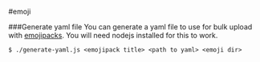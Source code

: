 #emoji


###Generate yaml file
You can generate a yaml file to use for bulk upload with [emojipacks](https://github.com/lambtron/emojipacks). You will need nodejs installed for this to work.
```
$ ./generate-yaml.js <emojipack title> <path to yaml> <emoji dir>
```
